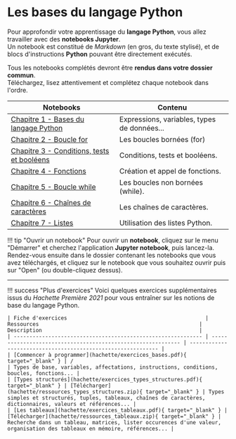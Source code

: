 # Les bases du langage Python

Pour approfondir votre apprentissage du **langage Python**, vous allez travailler avec des **notebooks Jupyter**.  
Un notebook est constitué de *Markdown* (en gros, du texte stylisé), et de blocs d'instructions **Python** pouvant être directement exécutés.

Tous les notebooks complétés devront être **rendus dans votre dossier commun**.  
Téléchargez, lisez attentivement et complétez chaque notebook dans l'ordre.

| Notebooks                              | Contenu                             |
| -------------------------------------------- | ----------------------------------- |
| [Chapitre 1 - Bases du langage Python](notebooks/Chapitre%201%20Bases%20du%20langage%20Python.ipynb) | Expressions, variables, types de données... |
| [Chapitre 2 - Boucle for](notebooks/Chapitre%202%20Boucle%20for.ipynb) | Les boucles bornées (for) |
| [Chapitre 3 - Conditions, tests et booléens](notebooks/Chapitre%203%20Conditions,%20tests%20et%20booléens.ipynb) | Conditions, tests et booléens. |
| [Chapitre 4 - Fonctions](notebooks/Chapitre%204%20Fonctions.ipynb) | Création et appel de fonctions. |
| [Chapitre 5 - Boucle while](notebooks/Chapitre%205%20Boucle%20while.ipynb) | Les boucles non bornées (while). |
| [Chapitre 6 - Chaînes de caractères](notebooks/Chapitre%206%20Chaînes%20de%20caractères.ipynb) | Les chaînes de caractères. |
| [Chapitre 7 - Listes](notebooks/Chapitre%207%20Listes.ipynb) | Utilisation des listes Python. |

!!! tip "Ouvrir un notebook"
    Pour ouvrir un **notebook**, cliquez sur le menu "Démarrer" et cherchez l'application **Jupyter notebook**, puis lancez-la. Rendez-vous ensuite dans le dossier contenant les notebooks que vous avez téléchargés, et cliquez sur le notebook que vous souhaitez ouvrir puis sur "Open" (ou double-cliquez dessus).

---

!!! success "Plus d'exercices"
    Voici quelques exercices supplémentaires issus du *Hachette Première 2021* pour vous entraîner sur les notions de base du langage Python.

    | Fiche d'exercices                                            | Ressources                                                   | Description                                                  |
    | ------------------------------------------------------------ | ------------------------------------------------------------ | ------------------------------------------------------------ |
    | [Commencer à programmer](hachette/exercices_bases.pdf){ target="_blank" } | /                                                            | Types de base, variables, affectations, instructions, conditions, boucles, fonctions... |
    | [Types structurés](hachette/exercices_types_structures.pdf){ target="_blank" } | [Télécharger](hachette/ressources_types_structures.zip){ target="_blank" } | Types simples et structurés, tuples, tableaux, chaînes de caractères, dictionnaires, valeurs et références... |
    | [Les tableaux](hachette/exercices_tableaux.pdf){ target="_blank" } | [Télécharger](hachette/ressources_tableaux.zip){ target="_blank" } | Recherche dans un tableau, matrices, lister occurences d'une valeur, organisation des tableaux en mémoire, références... |